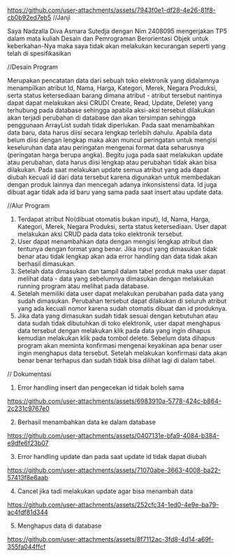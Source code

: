 
https://github.com/user-attachments/assets/7943f0e1-df28-4e26-81f8-cb0b92ed7eb5
//Janji 

Saya Nadzalla Diva Asmara Sutedja dengan Nim 2408095 mengerjakan TP5 dalam mata kuliah Desain dan Pemrograman Berorientasi Objek untuk keberkahan-Nya maka saya tidak akan melakukan kecurangan seperti yang telah di spesifikasikan

//Desain Program

Merupakan pencatatan data dari sebuah toko elektronik yang didalamnya menampilkan atribut Id, Nama, Harga, Kategori, Merek, Negara Produksi, serta status ketersediaan barang dimana atribut - atribut tersebut nantinya dapat dapat melakukan aksi CRUD( Create, Read, Update, Delete) yang terhubung pada database sehingga apabila aksi-aksi tersebut dilakukan akan terjadi perubahan di database dan akan tersimpan sehingga penggunaan ArrayList sudah tidak diperlukan.  Pada saat menambahkan data baru, data harus diisi secara lengkap terlebih dahulu. Apabila data belum diisi dengan lengkap maka akan muncul peringatan untuk mengisi keseluruhan data atau peringatan mengenai format data seharusnya (peringatan harga berupa angka). Begitu juga pada saat melakukan update atau perubahan, data harus diisi lengkap atau perubahan tidak akan bisa dilakukan. Pada saat melakukan update semua atribut yang ada dapat diubah kecuali id dari data tersebut karena digunakan untuk membedakan dengan produk lainnya dan mencegah adanya inkonsistensi data. Id juga dibuat agar tidak ada id  baru yang sama pada saat insert atau  update data.

//Alur Program
 
1. Terdapat  atribut No(dibuat otomatis bukan input), Id, Nama, Harga, Kategori, Merek, Negara Produksi, serta status ketersediaan. User dapat melakukan aksi CRUD pada data toko elektronik tersebut.
2. User dapat menambahkan data dengan mengisi lengkap atribut dan tentunya dengan format yang benar. Jika input yang dimasukan tidak benar atau tidak lengkap akan ada error handling dan data tidak akan berhasil dimasukan.
3. Setelah data dimasukan dan tampil dalam tabel produk maka user dapat melihat data - data yang sebelumnya dimasukan dengan melakukan running program atau melihat pada database.
4. Setelah memiliki data user dapat melakukan perubahan pada data yang sudah dimasukan. Perubahan tersebut dapat dilakukan di seluruh atribut yang ada kecuali nomor karena sudah otomatis dibuat dan id produknya.
5. Jika data yang dimasukan sudah tidak sesuai dengan kebutuhan atau data sudah tidak dibutuhkan di toko elektronik, user dapat menghapus data tersebut dengan melakukan klik pada data yang ingin dihapus kemudian melakukan klik pada tombol delete. Sebelum data dihapus program akan meminta konfirmasi mengenai keyakinan apa benar user ingin menghapus data tersebut. Setelah melakukan konfirmasi data akan benar benar terhapus dan sudah tidak bisa dilihat lagi di dalam tabel.

// Dokumentasi 
1. Error handling insert dan pengecekan id tidak boleh sama 

https://github.com/user-attachments/assets/6983910a-5778-424c-b864-2c231c9767e0


2. Berhasil menambahkan data ke dalam database 


https://github.com/user-attachments/assets/0407131e-bfa9-4084-b384-e9dfe6f23b07


3. Error handling update dan pada saat update id tidak dapat diubah
   


https://github.com/user-attachments/assets/71070abe-3663-4008-ba22-57413f8e6aab


4. Cancel jika tadi melakukan update agar bisa menambah data
   

https://github.com/user-attachments/assets/252cfc34-1ed0-4e9e-ba79-ac4fdf81d344


5. Menghapus data di database

https://github.com/user-attachments/assets/8f7112ac-3fd8-4d14-a69f-355fa044ffcf

